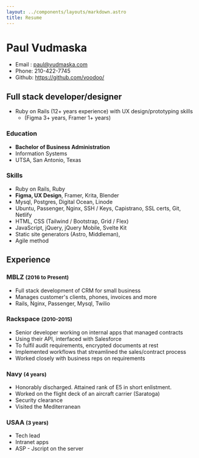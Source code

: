 ```yaml
---
layout: ../components/layouts/markdown.astro
title: Resume
---
```


<div class="flex">
<h1>Paul Vudmaska</h1>

- Email : paul@vudmaska.com
- Phone: 210-422-7745
- Github: https://github.com/voodoo/

</div>


## Full stack developer/designer

- Ruby on Rails (12+ years experience) with UX design/prototyping skills 
  - (Figma 3+ years, Framer 1+ years)

### Education
- **Bachelor of Business Administration**
- Information Systems
- UTSA, San Antonio, Texas

### Skills
- Ruby on Rails, Ruby
- **Figma, UX Design**, Framer, Krita, Blender
- Mysql, Postgres, Digital Ocean, Linode
- Ubuntu, Passenger, Nginx, SSH / Keys, Capistrano, SSL certs, Git, Netlify
- HTML, CSS (Tailwind / Bootstrap, Grid / Flex)
- JavaScript, jQuery, jQuery Mobile, Svelte Kit
- Static site generators (Astro, Middleman),
- Agile method

## Experience

### MBLZ <small>(2016 to Present)</small>
- Full stack development of CRM for small business
- Manages customer's clients, phones, invoices and more
- Rails, Nginx, Passenger, Mysql, Twilio

### Rackspace <small>(2010-2015)</small>

- Senior developer working on internal apps that managed contracts
- Using their API, interfaced with Salesforce
- To fulfil audit requirements, encrypted documents at rest
- Implemented workflows that streamlined the sales/contract process
- Worked closely with business reps on requirements


### Navy <small>(4 years)</small>
- Honorably discharged. Attained rank of E5 in short enlistment.
- Worked on the flight deck of an aircraft carrier (Saratoga)
- Security clearance
- Visited the Mediterranean

### USAA <small>(3 years)</small>
- Tech lead
- Intranet apps
- ASP - Jscript on the server


